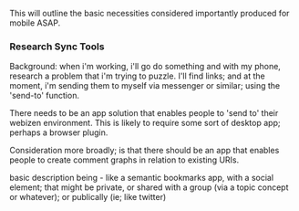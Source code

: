 This will outline the basic necessities considered importantly produced for mobile ASAP.

### Research Sync Tools

Background:
when i'm working, i'll go do something and with my phone, research a problem that i'm trying to puzzle.  I'll find links; and at the moment, i'm sending them to myself via messenger or similar; using the 'send-to' function.  

There needs to be an app solution that enables people to 'send to' their webizen environment.  This is likely to require some sort of desktop app; perhaps a browser plugin. 

Consideration more broadly; is that there should be an app that enables people to create comment graphs in relation to existing URIs. 

basic description being - like a semantic bookmarks app, with a social element; that might be private, or shared with a group (via a topic concept or whatever); or publically (ie; like twitter)